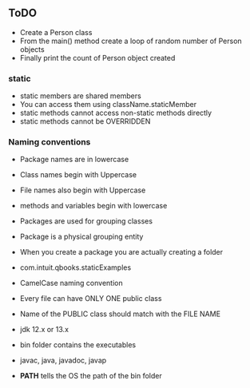 ## ToDO

* Create a Person class
* From the main() method create a loop of random number of Person objects
* Finally print the count of Person object created

### static

* static members are shared members
* You can access them using className.staticMember
* static methods cannot access non-static methods directly
* static methods cannot be OVERRIDDEN

### Naming conventions

* Package names are in lowercase
* Class names begin with Uppercase
* File names also begin with Uppercase
* methods and variables begin with lowercase

* Packages are used for grouping classes
* Package is a physical grouping entity
* When you create a package you are actually creating a folder

* com.intuit.qbooks.staticExamples
* CamelCase naming convention

* Every file can have ONLY ONE public class
* Name of the PUBLIC class should match with the FILE NAME



* jdk 12.x or 13.x
* bin folder contains the executables
* javac, java, javadoc, javap
* __PATH__ tells the OS the path of the bin folder

